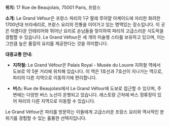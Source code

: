 **위치:** 17 Rue de Beaujolais, 75001 Paris, 프랑스

**소개:**
Le Grand Véfour은 프랑스 파리의 1구 팔레 루아얄 아케이드에 자리한 화려한 1700년대 브라세리로, 프랑스 요리의 전통을 이어가고 있는 명맥있는 장소입니다. 이 곳은 아름다운 인테리어와 뛰어난 요리로 손님들을 맞이하여 파리의 고급스러운 식도락을 경험할 수 있습니다. Le Grand Véfour은 세 개의 미슐랭 스타를 보유하고 있으며, 이는 그만큼 높은 품질의 요리를 제공한다는 것을 의미합니다.

**대중교통 안내:**

- **지하철:** Le Grand Véfour은 Palais Royal - Musée du Louvre 지하철 역에서 도보로 약 5분 거리에 위치해 있습니다. 이 역은 1호선과 7호선이 지나가는 역으로, 파리의 다른 지역으로 이동하기에 편리합니다.

- **버스:** Rue de Beaujolais에서 Le Grand Véfour에 도보로 접근할 수 있으며, 주변에는 다양한 버스 노선이 운행되고 있습니다. 레스토랑 근처에 버스 정류장이 있어 파리의 다른 지역으로 이동할 수 있습니다.

Le Grand Véfour은 파리를 방문하는 이들에게 고급스러운 프랑스 요리와 역사적인 분위기를 경험할 수 있는 훌륭한 선택지입니다.
